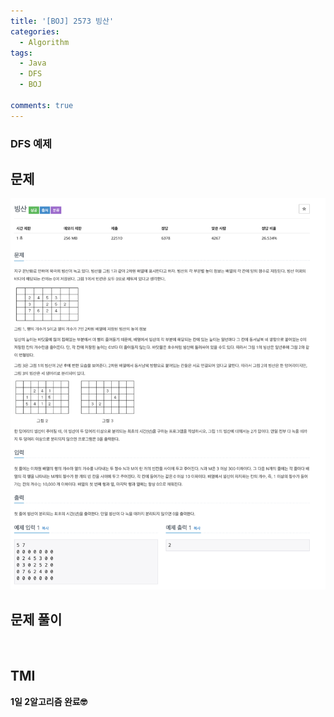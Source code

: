 ```yaml
---
title: '[BOJ] 2573 빙산'
categories:
  - Algorithm
tags:
  - Java
  - DFS
  - BOJ

comments: true 
---
```

### DFS 예제

## 문제
 <a href="/assets/images/BOJ2573.png"><img src="/assets/images/BOJ2573.png"></a>
 <br/>

## 문제 풀이
<script src="https://gist.github.com/kyeahen/1ac2155282eea08b310e85af6fd15d18.js"></script>
<br/>

## TMI

**1일 2알고리즘 완료🤓**


